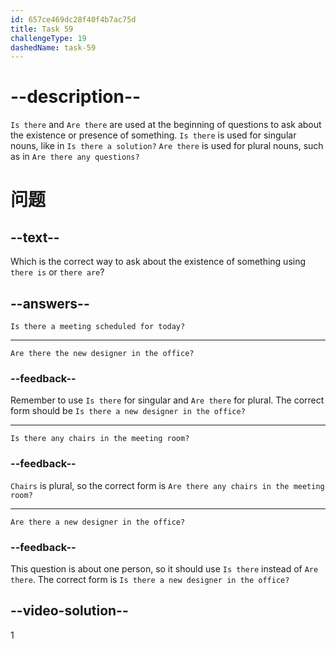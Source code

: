 ```yaml
---
id: 657ce469dc28f40f4b7ac75d
title: Task 59
challengeType: 19
dashedName: task-59
---
```


# --description--

`Is there` and `Are there` are used at the beginning of questions to ask about the existence or presence of something. `Is there` is used for singular nouns, like in `Is there a solution?` `Are there` is used for plural nouns, such as in `Are there any questions?`

# 问题

## --text--

Which is the correct way to ask about the existence of something using `there is` or `there are`?

## --answers--

`Is there a meeting scheduled for today?`

---

`Are there the new designer in the office?`

### --feedback--

Remember to use `Is there` for singular and `Are there` for plural. The correct form should be `Is there a new designer in the office?`

---

`Is there any chairs in the meeting room?`

### --feedback--

`Chairs` is plural, so the correct form is `Are there any chairs in the meeting room?`

---

`Are there a new designer in the office?`

### --feedback--

This question is about one person, so it should use `Is there` instead of `Are there`. The correct form is `Is there a new designer in the office?`


## --video-solution--

1
